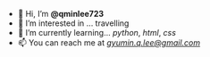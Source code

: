 - 👋 Hi, I’m **@qminlee723**
- 👀 I’m interested in ... travelling
- 🌱 I’m currently learning... *python*, *html*, *css* 
- 📫 You can reach me at *gyumin.q.lee@gmail.com*

<!---
qminlee723/qminlee723 is a ✨ special ✨ repository because its `README.md` (this file) appears on your GitHub profile.
You can click the Preview link to take a look at your changes.
--->
